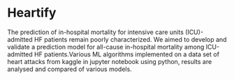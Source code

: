 # Heartify

The prediction of in-hospital mortality for intensive care units (ICU)-admitted HF patients remain poorly characterized. We aimed to develop and validate a prediction model for all-cause in-hospital mortality among ICU-admitted HF patients.Various ML algorithms implemented on a data set of heart attacks from kaggle in jupyter notebook using python, results are analysed and compared of various models.

